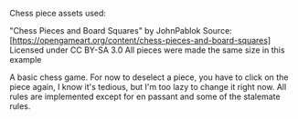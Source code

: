 
Chess piece assets used:

"Chess Pieces and Board Squares" by JohnPablok
Source: [https://opengameart.org/content/chess-pieces-and-board-squares]
Licensed under CC BY-SA 3.0
All pieces were made the same size in this example

A basic chess game. For now to deselect a piece, you have to click on the piece again, I know it's tedious, but I'm too lazy to change it right now.
All rules are implemented except for en passant and some of the stalemate rules. 
